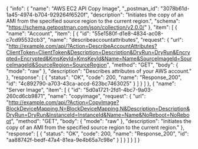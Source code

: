 {
  "info": {
    "name": "AWS EC2 API Copy Image",
    "_postman_id": "3078b61d-1a45-4974-b704-929264f6520f",
    "description": "Initiates the copy of an AMI from the specified source region to the current region.",
    "schema": "https://schema.getpostman.com/json/collection/v2.0.0/"
  },
  "item": [
    {
      "name": "Account",
      "item": [
        {
          "id": "55e1580f-d1e8-4834-ac08-c7cd95532cb3",
          "name": "describeaccountattributes",
          "request": {
            "url": "http://example.com/api/?Action=DescribeAccountAttributes?ClientToken=ClientToken&Description=Description&DryRun=DryRun&Encrypted=Encrypted&KmsKeyId=KmsKeyId&Name=Name&SourceImageId=SourceImageId&SourceRegion=SourceRegion",
            "method": "GET",
            "body": {
              "mode": "raw"
            },
            "description": "Describes attributes of your AWS account."
          },
          "response": [
            {
              "status": "OK",
              "code": 200,
              "name": "Response_200",
              "id": "4c892790-a703-43ca-accd-623bc7463025"
            }
          ]
        }
      ]
    },
    {
      "name": "Server Image",
      "item": [
        {
          "id": "5d0a1721-2fd1-4bc7-9a03-260cd6cb9871",
          "name": "copyimage",
          "request": {
            "url": "http://example.com/api/?Action=CopyImage?BlockDeviceMapping.N=BlockDeviceMapping.N&Description=Description&DryRun=DryRun&InstanceId=InstanceId&Name=Name&NoReboot=NoReboot",
            "method": "GET",
            "body": {
              "mode": "raw"
            },
            "description": "Initiates the copy of an AMI from the specified source region to the current region."
          },
          "response": [
            {
              "status": "OK",
              "code": 200,
              "name": "Response_200",
              "id": "aa88742f-bedf-47a4-81ea-9e4b65a7c98e"
            }
          ]
        }
      ]
    }
  ]
}